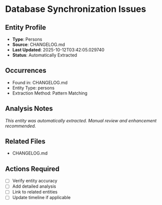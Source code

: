 # Database Synchronization Issues

## Entity Profile
- **Type**: Persons
- **Source**: CHANGELOG.md
- **Last Updated**: 2025-10-12T03:42:05.029740
- **Status**: Automatically Extracted

## Occurrences
- Found in: CHANGELOG.md
- Entity Type: persons
- Extraction Method: Pattern Matching

## Analysis Notes
*This entity was automatically extracted. Manual review and enhancement recommended.*

## Related Files
- CHANGELOG.md

## Actions Required
- [ ] Verify entity accuracy
- [ ] Add detailed analysis
- [ ] Link to related entities
- [ ] Update timeline if applicable
